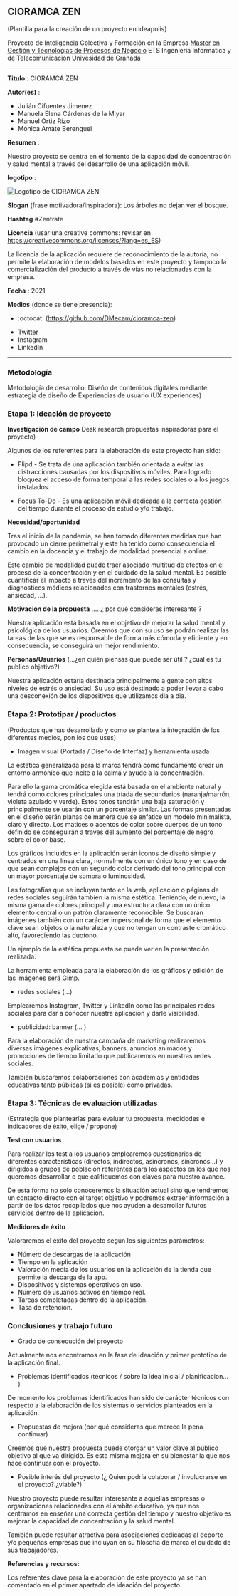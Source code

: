 ## CIORAMCA ZEN  

(Plantilla para la creación de un proyecto en ideapolis)

Proyecto de Inteligencia Colectiva y Formación en la Empresa 
[Master en Gestión y Tecnologías de Procesos de Negocio](https://masteres.ugr.es/mbagestiontic/)
ETS Ingeniería Informatica y de Telecomunicación Univesidad de Granada  

----

**Titulo** : CIORAMCA ZEN

**Autor(es)** :

- Julián Cifuentes Jimenez
- Manuela Elena Cárdenas de la Miyar
- Manuel Ortiz Rizo 
- Mónica Amate Berenguel

**Resumen** : 

Nuestro proyecto se centra en el fomento de la capacidad de concentración y salud mental a través del desarrollo de una aplicación móvil. 

**logotipo** : 

![Logotipo de CIORAMCA ZEN](Logo_CioramcaZen.png)

**Slogan** (frase motivadora/inspiradora): Los árboles no dejan ver el bosque.

**Hashtag**  #Zentrate

**Licencia**    (usar una creative commons: revisar en https://creativecommons.org/licenses/?lang=es_ES) 

La licencia de la aplicación requiere de reconocimiento de la autoría, no permite la elaboración de modelos basados en este proyecto y tampoco la comercialización del producto a través de vías no relacionadas con la empresa.

**Fecha** : 2021

**Medios** (donde se tiene presencia): 

*  :octocat: (https://github.com/DMecam/cioramca-zen) 
- Twitter
- Instagram
- LinkedIn

--- 


### Metodología

Metodología de desarrollo: Diseño de contenidos digitales mediante estrategia de diseño de Experiencias de usuario (UX experiences) 

### Etapa 1: Ideación de proyecto 

**Investigación de campo**   Desk research propuestas inspiradoras para el proyecto) 

Algunos de los referentes para la elaboración de este proyecto han sido:

- Flipd - Se trata de una aplicación también orientada a evitar las distracciones causadas por los dispositivos móviles. Para lograrlo bloquea el acceso de forma temporal a las redes sociales o a los juegos instalados.

- Focus To-Do - Es una aplicación móvil dedicada a la correcta gestión del tiempo durante el proceso de estudio y/o trabajo.

**Necesidad/oportunidad** 

Tras el inicio de la pandemia, se han tomado diferentes medidas que han provocado un cierre perimetral y este ha tenido como consecuencia el cambio en la docencia y el trabajo de modalidad presencial a online.  

Este cambio de modalidad puede traer asociado multitud de efectos en el proceso de la concentración y en el cuidado de la salud mental. Es posible cuantificar el impacto a través del incremento de las consultas y diagnósticos médicos relacionados con trastornos mentales (estrés, ansiedad, ...).

**Motivación de la propuesta** .... ¿ por qué consideras interesante ? 

Nuestra aplicación está basada en el objetivo de mejorar la salud mental y psicológica de los usuarios. Creemos que con su uso se podrán realizar las tareas de las que se es responsable de forma más cómoda y eficiente y en consecuencia, se conseguirá un mejor rendimiento.

**Personas/Usuarios**  (...¿en quién piensas que puede ser útil ? ¿cual es tu publico objetivo?) 

Nuestra aplicación estaría destinada principalmente a gente con altos niveles de estrés o ansiedad. Su uso está destinado a poder llevar a cabo una desconexión de los dispositivos que utilizamos dia a dia.


### Etapa 2: Prototipar / productos 

(Productos que has desarrollado y como se plantea la integración de los diferentes medios, pon los que uses) 

* Imagen visual (Portada / Diseño de Interfaz) y herramienta usada 

La estética generalizada para la marca tendrá como fundamento crear un entorno armónico que incite a la calma y ayude a la concentración.

Para ello la gama cromática elegida está basada en el ambiente natural y tendrá como colores principales una tríada de secundarios (naranja/marrón, violeta azulado y verde). Estos tonos tendrán una baja saturación y principalmente se usarán con un porcentaje similar. Las formas presentadas en el diseño serán planas de manera que se enfatice un modelo minimalista, claro y directo. Los matices o acentos de color sobre cuerpos de un tono definido se conseguirán a traves del aumento del porcentaje de negro sobre el color base.

Los gráficos incluidos en la aplicación serán iconos de diseño simple y centrados en una línea clara, normalmente con un único tono y en caso de que sean complejos con un segundo color derivado del tono principal con un mayor porcentaje de sombra o luminosidad.

Las fotografías que se incluyan tanto en la web, aplicación o páginas de redes sociales seguirán también la misma estética. Teniendo, de nuevo, la misma gama de colores principal y una estructura clara con un único elemento central o un patrón claramente reconocible. Se buscarán imágenes también con un carácter impersonal de forma que el elemento clave sean objetos o la naturaleza y que no tengan un contraste cromático alto, favoreciendo las duotono. 

Un ejemplo de la estética propuesta se puede ver en la presentación realizada.

La herramienta empleada para la elaboración de los gráficos y edición de las imágenes será Gimp.

* redes sociales (...) 

Emplearemos Instagram, Twitter y LinkedIn como las principales redes sociales para dar a conocer nuestra aplicación y darle visibilidad.

* publicidad: banner (... ) 

Para la elaboración de nuestra campaña de marketing realizaremos diversas imágenes explicativas, banners, anuncios animados y promociones de tiempo limitado que publicaremos en nuestras redes sociales.

También buscaremos colaboraciones con academias y entidades educativas tanto públicas (si es posible) como privadas.


### Etapa 3: Técnicas de evaluación utilizadas

(Estrategia que plantearías para evaluar tu propuesta, medidodes e indicadores de éxito, elige / propone) 

**Test con usuarios**

Para realizar los test a los usuarios emplearemos cuestionarios de diferentes características (directos, indirectos, asíncronos, síncronos...) y dirigidos a grupos de población referentes para los aspectos en los que nos queremos desarrollar o que califiquemos con claves para nuestro avance.

De esta forma no solo conoceremos la situación actual sino que tendremos un contacto directo con el target objetivo y podremos extraer información a partir de los datos recopilados que nos ayuden a desarrollar futuros servicios dentro de la aplicación.

**Medidores de éxito**

Valoraremos el éxito del proyecto según los siguientes parámetros:

- Número de descargas de la aplicación
- Tiempo en la aplicación
- Valoración media de los usuarios en la aplicación de la tienda que permite la descarga de la app.
- Dispositivos y sistemas operativos en uso.
- Número de usuarios activos en tiempo real.
- Tareas completadas dentro de la aplicación.
- Tasa de retención.


### Conclusiones y trabajo futuro


* Grado de consecución del proyecto 

Actualmente nos encontramos en la fase de ideación y primer prototipo de la aplicación final.

* Problemas identificados  (técnicos / sobre la idea inicial / planificacion… ) 

De momento los problemas identificados han sido de carácter técnicos con respecto a la elaboración de los sistemas o servicios planteados en la aplicación.

* Propuestas de mejora (por qué consideras que merece la pena continuar)

Creemos que nuestra propuesta puede otorgar un valor clave al público objetivo al que va dirigido. Es esta misma mejora en su bienestar la que nos hace continuar con el proyecto.

* Posible interés del proyecto (¿ Quien podría  colaborar / involucrarse en el proyecto? ¿viable?)

Nuestro proyecto puede resultar interesante a aquellas empresas o organizaciones relacionadas con el ámbito educativo, ya que nos centramos en enseñar una correcta gestión del tiempo y nuestro objetivo es mejorar la capacidad de concentración y la salud mental.

También puede resultar atractiva para asociaciones dedicadas al deporte y/o pequeñas empresas que incluyan en su filosofía de marca el cuidado de sus trabajadores.


**Referencias y recursos:** 

Los referentes clave para la elaboración de este proyecto ya se han comentado en el primer apartado de ideación del proyecto.
